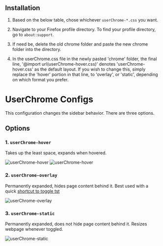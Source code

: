 ## Installation

1. Based on the below table, chose whichever `userChrome-*.css` you want. 

2. Navigate to your Firefox profile directory. To find your profile directory, go to `about:support`.

3. If need be, delete the old chrome folder and paste the new chrome folder into the directory.

3. In the userChrome.css file in the newly pasted 'chrome' folder, the final line, '@import url(userChrome-hover.css)' denotes 'userChrome-hover.css' as the default layout. If you wish to change this, simply replace the 'hover' portion in that line, to 'overlay', or 'static', depending on which format you prefer. 


# UserChrome Configs

This configuration changes the sidebar behavior. There are three options.

## Options

### 1. `userChrome-hover`

Takes up the least space, expands when hovered.

![userChrome-hover](https://github.com/astroryan12/FirefoxTstWindows/blob/main/imgs/layout-hover.png)
![userChrome-hover](https://github.com/astroryan12/FirefoxTstWindows/blob/main/imgs/layout-hover1.png)

### 2. `userChrome-overlay`

Permanently expanded, hides page content behind it. Best used with a quick [shortcut to toggle tst](https://support.mozilla.org/en-US/kb/manage-extension-shortcuts-firefox)

![userChrome-overlay](https://github.com/astroryan12/FirefoxTstWindows/blob/main/imgs/layout-overlay.png)

### 3. `userChrome-static`

Permanently expanded, does not hide page content behind it. Resizes webpage whenever toggled.

![userChrome-static](https://github.com/astroryan12/FirefoxTstWindows/blob/main/imgs/layout-static.png)
